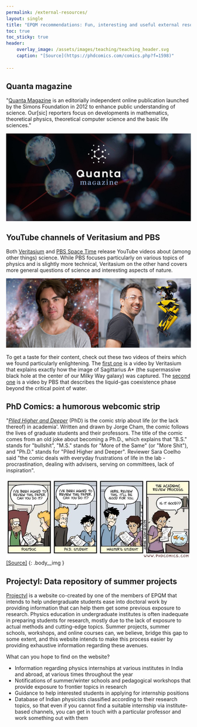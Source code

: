 ```yaml
---
permalink: /external-resources/
layout: single
title: "EPQM recommendations: Fun, interesting and useful external resources"
toc: true
toc_sticky: true
header:
    overlay_image: /assets/images/teaching/teaching_header.svg
    caption: "[Source](https://phdcomics.com/comics.php?f=1598)"

---
```


## Quanta magazine

"[Quanta Magazine](https://www.quantamagazine.org/) is an editorially independent online publication launched by the Simons Foundation in 2012 to enhance public understanding of science. Our[sic] reporters focus on developments in mathematics, theoretical physics, theoretical computer science and the basic life sciences." 

![](/assets/images/ext-res/quantamag.jpg)

## YouTube channels of Veritasium and PBS

Both [Veritasium](https://www.youtube.com/@veritasium/featured) and [PBS Space Time](https://www.youtube.com/@pbsspacetime/featured) release YouTube videos about (among other things) science. While PBS focuses particularly on various topics of physics and is slightly more technical, Veritasium on the other hand covers more general questions of science and interesting aspects of nature. 

![](/assets/images/ext-res/pbs_veri.jpg)

To get a taste for their content, check out these two videos of theirs which we found particularly enlightening. The [first one](https://www.youtube.com/watch?v=Q1bSDnuIPbo&ab_channel=Veritasium) is a video by Veritasium that explains exactly how the image of Sagittarius A* (the supermassive black hole at the center of our Milky Way galaxy) was captured. The [second one](https://www.youtube.com/watch?v=eyn7MusdQ9g&t=869s&ab_channel=PBSSpaceTime) is a video by PBS that describes the liquid-gas coexistence phase beyond the critical point of water.

## PhD Comics: a humorous webcomic strip

"[*Piled Higher and Deeper*](https://phdcomics.com/) (PhD) is the comic strip about life (or the lack thereof) in academia'. Written and drawn by Jorge Cham, the comic follows the lives of graduate students and their professors. The title of the comic comes from an old joke about becoming a Ph.D., which explains that "B.S." stands for "bullshit", "M.S." stands for "More of the Same" (or "More Shit"), and "Ph.D." stands for "Piled Higher and Deeper". Reviewer Sara Coelho said "the comic deals with everyday frustrations of life in the lab - procrastination, dealing with advisers, serving on committees, lack of inspiration".

![](/assets/images/ext-res/phdcomic.jpeg)
[[Source]](https://phdcomics.com/comics.php?f=1760)
{: .body__img }

## Projectyl: Data repository of summer projects

[Projectyl](https://projectyl.github.io/) is a website co-created by one of the members of EPQM that intends to help undergraduate students ease into doctoral work by providing information that can help them get some previous exposure to research. Physics education in undergraduate institutes is often inadequate in preparing students for research, mostly due to the lack of exposure to actual methods and cutting-edge topics. Summer projects, summer schools, workshops, and online courses can, we believe, bridge this gap to some extent, and this website intends to make this process easier by providing exhaustive information regarding these avenues.

What can you hope to find on the website?
- Information regarding physics internships at various institutes in India and abroad, at various times throughout the year
- Notifications of summer/winter schools and pedagogical workshops that provide exposure to frontier topics in research
- Guidance to help interested students in applying for internship positions
- Database of Indian physicists classified according to their research topics, so that even if you cannot find a suitable internship via institute-based channels, you can get in touch with a particular professor and work something out with them
